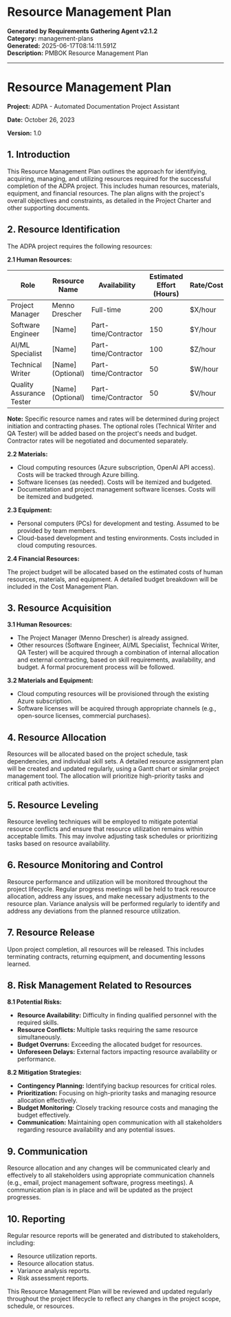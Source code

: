 # Resource Management Plan

**Generated by Requirements Gathering Agent v2.1.2**  
**Category:** management-plans  
**Generated:** 2025-06-17T08:14:11.591Z  
**Description:** PMBOK Resource Management Plan

---

# Resource Management Plan

**Project:** ADPA - Automated Documentation Project Assistant

**Date:** October 26, 2023

**Version:** 1.0


## 1. Introduction

This Resource Management Plan outlines the approach for identifying, acquiring, managing, and utilizing resources required for the successful completion of the ADPA project.  This includes human resources, materials, equipment, and financial resources.  The plan aligns with the project's overall objectives and constraints, as detailed in the Project Charter and other supporting documents.


## 2. Resource Identification

The ADPA project requires the following resources:

**2.1 Human Resources:**

| Role                  | Resource Name          | Availability      | Estimated Effort (Hours) | Rate/Cost      |
|-----------------------|-----------------------|--------------------|--------------------------|-----------------|
| Project Manager        | Menno Drescher        | Full-time          | 200                      | $X/hour         |
| Software Engineer     | [Name]                 | Part-time/Contractor| 150                      | $Y/hour         |
| AI/ML Specialist      | [Name]                 | Part-time/Contractor| 100                      | $Z/hour         |
| Technical Writer       | [Name] (Optional)      | Part-time/Contractor| 50                       | $W/hour         |
| Quality Assurance Tester | [Name] (Optional)      | Part-time/Contractor| 50                       | $V/hour         |


**Note:**  Specific resource names and rates will be determined during project initiation and contracting phases.  The optional roles (Technical Writer and QA Tester) will be added based on the project's needs and budget.  Contractor rates will be negotiated and documented separately.

**2.2 Materials:**

* Cloud computing resources (Azure subscription, OpenAI API access). Costs will be tracked through Azure billing.
* Software licenses (as needed).  Costs will be itemized and budgeted.
* Documentation and project management software licenses.  Costs will be itemized and budgeted.


**2.3 Equipment:**

* Personal computers (PCs) for development and testing.  Assumed to be provided by team members.
* Cloud-based development and testing environments.  Costs included in cloud computing resources.


**2.4 Financial Resources:**

The project budget will be allocated based on the estimated costs of human resources, materials, and equipment.  A detailed budget breakdown will be included in the Cost Management Plan.


## 3. Resource Acquisition

**3.1 Human Resources:**

* The Project Manager (Menno Drescher) is already assigned.
* Other resources (Software Engineer, AI/ML Specialist, Technical Writer, QA Tester) will be acquired through a combination of internal allocation and external contracting, based on skill requirements, availability, and budget.  A formal procurement process will be followed.

**3.2 Materials and Equipment:**

* Cloud computing resources will be provisioned through the existing Azure subscription.
* Software licenses will be acquired through appropriate channels (e.g., open-source licenses, commercial purchases).


## 4. Resource Allocation

Resources will be allocated based on the project schedule, task dependencies, and individual skill sets.  A detailed resource assignment plan will be created and updated regularly, using a Gantt chart or similar project management tool.  The allocation will prioritize high-priority tasks and critical path activities.


## 5. Resource Leveling

Resource leveling techniques will be employed to mitigate potential resource conflicts and ensure that resource utilization remains within acceptable limits.  This may involve adjusting task schedules or prioritizing tasks based on resource availability.


## 6. Resource Monitoring and Control

Resource performance and utilization will be monitored throughout the project lifecycle.  Regular progress meetings will be held to track resource allocation, address any issues, and make necessary adjustments to the resource plan.  Variance analysis will be performed regularly to identify and address any deviations from the planned resource utilization.


## 7. Resource Release

Upon project completion, all resources will be released.  This includes terminating contracts, returning equipment, and documenting lessons learned.


## 8. Risk Management Related to Resources

**8.1 Potential Risks:**

* **Resource Availability:** Difficulty in finding qualified personnel with the required skills.
* **Resource Conflicts:**  Multiple tasks requiring the same resource simultaneously.
* **Budget Overruns:**  Exceeding the allocated budget for resources.
* **Unforeseen Delays:** External factors impacting resource availability or performance.

**8.2 Mitigation Strategies:**

* **Contingency Planning:** Identifying backup resources for critical roles.
* **Prioritization:**  Focusing on high-priority tasks and managing resource allocation effectively.
* **Budget Monitoring:** Closely tracking resource costs and managing the budget effectively.
* **Communication:**  Maintaining open communication with all stakeholders regarding resource availability and any potential issues.


## 9. Communication

Resource allocation and any changes will be communicated clearly and effectively to all stakeholders using appropriate communication channels (e.g., email, project management software, progress meetings).  A communication plan is in place and will be updated as the project progresses.


## 10.  Reporting

Regular resource reports will be generated and distributed to stakeholders, including:

* Resource utilization reports.
* Resource allocation status.
* Variance analysis reports.
* Risk assessment reports.


This Resource Management Plan will be reviewed and updated regularly throughout the project lifecycle to reflect any changes in the project scope, schedule, or resources.
